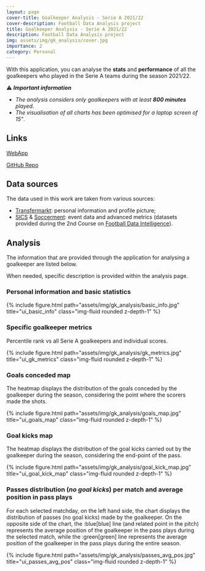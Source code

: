 ```yaml
---
layout: page
cover-title: Goalkeeper Analysis - Serie A 2021/22
cover-description: Football Data Analysis project
title: Goalkeeper Analysis - Serie A 2021/22
description: Football Data Analysis project
img: assets/img/gk_analysis/cover.jpg
importance: 2
category: Personal
---
```

With this application, you can analyse the **stats** and **performance** of all the goalkeepers who played in the Serie A teams during the season 2021/22.

:warning: ***Important information***
* *The analysis considers only goalkeepers with at least **800 minutes** played.*
* *The visualisation of all charts has been optimised for a laptop screen of 15"*.


## Links

<i class="fa-solid fa-globe"></i> [WebApp](https://gk-analysis-serie-a-21-22.streamlit.app/)

<i class="fa-brands fa-github"></i> [GitHub Repo](https://github.com/erasmopurif/gk-analysis-serie-a-21-22)


## Data sources
The data used in this work are taken from various sources:
* [Transfermarkt](https://www.transfermarkt.com/): personal information and profile picture;
* [SICS](https://www.sics.it/) & [Soccerment](https://soccerment.com/): event data and advanced metrics (datasets provided during the 2nd Course on [Football Data Intelligence](https://www.sics.it/corso-football-data-intelligence/)).

## Analysis
The information that are provided through the application for analysing a goalkeeper are listed below.

When needed, specific description is provided within the analysis page.

### Personal information and basic statistics
<div class="row">
    <div class="col-sm mt-3 mt-md-0">
        {% include figure.html path="assets/img/gk_analysis/basic_info.jpg" title="ui_basic_info" class="img-fluid rounded z-depth-1" %}
    </div>
</div>

### Specific goalkeeper metrics
Percentile rank vs all Serie A goalkeepers and individual scores.
<div class="row">
    <div class="col-sm mt-3 mt-md-0">
        {% include figure.html path="assets/img/gk_analysis/gk_metrics.jpg" title="ui_gk_metrics" class="img-fluid rounded z-depth-1" %}
    </div>
</div>

### Goals conceded map
The heatmap displays the distribution of the goals conceded by the goalkeeper during the season, considering the point where the scorers made the shots.
<div class="row">
    <div class="col-sm mt-3 mt-md-0">
        {% include figure.html path="assets/img/gk_analysis/goals_map.jpg" title="ui_goals_map" class="img-fluid rounded z-depth-1" %}
    </div>
</div>

### Goal kicks map
The heatmap displays the distribution of the goal kicks carried out by the goalkeeper during the season, considering the end-point of the pass.
<div class="row">
    <div class="col-sm mt-3 mt-md-0">
        {% include figure.html path="assets/img/gk_analysis/goal_kick_map.jpg" title="ui_goal_kick_map" class="img-fluid rounded z-depth-1" %}
    </div>
</div>

### Passes distribution (*no goal kicks*) per match and average position in pass plays
For each selected matchday, on the left hand side, the chart displays the distribution of passes (no goal kicks) made by the goalkeeper. On the opposite side of the chart, the :blue[blue] line (and related point in the pitch) represents the average position of the goalkeeper in the pass plays during the selected match, while the :green[green] line represents the average position of the goalkeeper in the pass plays during the entire season.
<div class="row">
    <div class="col-sm mt-3 mt-md-0">
        {% include figure.html path="assets/img/gk_analysis/passes_avg_pos.jpg" title="ui_passes_avg_pos" class="img-fluid rounded z-depth-1" %}
    </div>
</div>